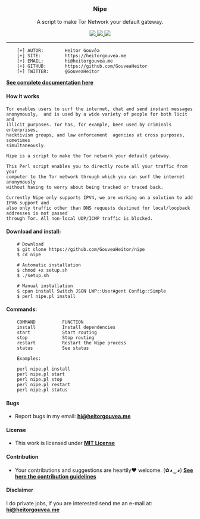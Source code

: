 <p align="center">
  <h3 align="center">Nipe</h3>
  <p align="center">A script to make Tor Network your default gateway.</p>

  <p align="center">
    <a href="https://github.com/GouveaHeitor/nipe/blob/master/LICENSE.md">
      <img src="https://img.shields.io/badge/license-MIT-blue.svg">
    </a>
    <a href="https://github.com/GouveaHeitor/nipe/releases">
      <img src="https://img.shields.io/badge/version-1.0.1-blue.svg">
    </a>
    <a href="https://twitter.com/GouveaHeitor">
      <img src="https://img.shields.io/badge/twitter-@GouveaHeitor-blue.svg">
    </a>
  </p>
</p>

---

```
    [+] AUTOR:        Heitor Gouvêa
    [+] SITE:         https://heitorgouvea.me
    [+] EMAIL:        hi@heitorgouvea.me
    [+] GITHUB:       https://github.com/GouveaHeitor
    [+] TWITTER:      @GouveaHeitor
```

[**See complete documentation here**](https://heitorgouvea.me/nipe/)

#### How it works

    Tor enables users to surf the internet, chat and send instant messages
    anonymously,  and is used by a wide variety of people for both licit and
    illicit purposes. Tor has, for example, been used by criminals enterprises,
    hacktivism groups, and law enforcement  agencies at cross purposes, sometimes
    simultaneously.

    Nipe is a script to make the Tor network your default gateway.

    This Perl script enables you to directly route all your traffic from your
    computer to the Tor network through which you can surf the internet anonymously
    without having to worry about being tracked or traced back.
    
    Currently Nipe only supports IPV4, we are working on a solution to add IPV6 support and
    also only traffic other than DNS requests destined for local/loopback addresses is not passed
    through Tor. All non-local UDP/ICMP traffic is blocked.

#### Download and install:
```
    # Download
    $ git clone https://github.com/GouveaHeitor/nipe
    $ cd nipe

    # Automatic installation
    $ chmod +x setup.sh
    $ ./setup.sh
    
    # Manual installation
    $ cpan install Switch JSON LWP::UserAgent Config::Simple
    $ perl nipe.pl install
```

#### Commands:
```
    COMMAND          FUNCTION
    install          Install dependencies
    start            Start routing
    stop             Stop routing
    restart          Restart the Nipe process
    status           See status

    Examples:

    perl nipe.pl install
    perl nipe.pl start
    perl nipe.pl stop
    perl nipe.pl restart
    perl nipe.pl status
```

#### Bugs

- Report bugs in my email: **hi@heitorgouvea.me**

#### License

- This work is licensed under [**MIT License**](https://github.com/GouveaHeitor/nipe/blob/master/LICENSE.md)

#### Contribution

- Your contributions and suggestions are heartily♥ welcome. (✿◕‿◕) [**See here the contribution guidelines**](/.github/CONTRIBUTING.md)

#### Disclaimer

I do private jobs, if you are interested send me an e-mail at: **hi@heitorgouvea.me**
